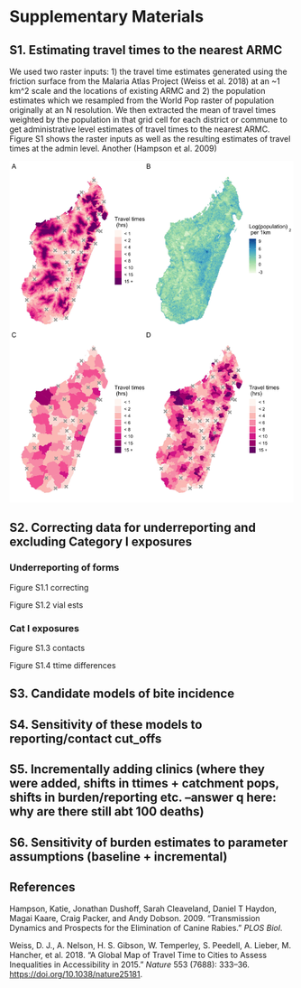 Supplementary Materials
================

## S1. Estimating travel times to the nearest ARMC

We used two raster inputs: 1) the travel time estimates generated using
the friction surface from the Malaria Atlas Project (Weiss et al. 2018)
at an ~1 km^2 scale and the locations of existing ARMC and 2) the
population estimates which we resampled from the World Pop raster of
population originally at an N resolution. We then extracted the mean of
travel times weighted by the population in that grid cell for each
district or commune to get administrative level estimates of travel
times to the nearest ARMC. Figure S1 shows the raster inputs as well as
the resulting estimates of travel times at the admin level. Another
(Hampson et al. 2009)

![Figure S1.1. A) Travel time estimates at an approximately 1x1 km scale B) Population per 1x1 km grid cell. Mean travel times weighted by population size extracted for each C) District and D) Commune.](../figs/S1.1.jpeg)

## S2. Correcting data for underreporting and excluding Category I exposures

### Underreporting of forms

Figure S1.1 correcting

Figure S1.2 vial ests

### Cat I exposures

Figure S1.3 contacts

Figure S1.4 ttime
differences

## S3. Candidate models of bite incidence

## S4. Sensitivity of these models to reporting/contact cut\_offs

## S5. Incrementally adding clinics (where they were added, shifts in ttimes + catchment pops, shifts in burden/reporting etc. –answer q here: why are there still abt 100 deaths)

## S6. Sensitivity of burden estimates to parameter assumptions (baseline + incremental)

## References

<div id="refs" class="references">

<div id="ref-hampsonTransmissionDynamicsProspects2009">

Hampson, Katie, Jonathan Dushoff, Sarah Cleaveland, Daniel T Haydon,
Magai Kaare, Craig Packer, and Andy Dobson. 2009. “Transmission Dynamics
and Prospects for the Elimination of Canine Rabies.” *PLOS Biol*.

</div>

<div id="ref-weissGlobalMapTravel2018">

Weiss, D. J., A. Nelson, H. S. Gibson, W. Temperley, S. Peedell, A.
Lieber, M. Hancher, et al. 2018. “A Global Map of Travel Time to Cities
to Assess Inequalities in Accessibility in 2015.” *Nature* 553 (7688):
333–36. <https://doi.org/10.1038/nature25181>.

</div>

</div>
